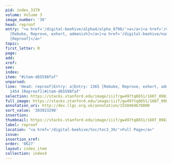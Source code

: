 ```yaml
---
pid: index_3379
volume: Volume 3
image_number: '39'
head: reproof
entry: "<a href='/digital-beehive/alpha4/alpha_0798/'>a</a>|<a href='/digital-beehive/num6/num_1939/'>1365
  [Rebuke, Reprove, exhort, admonish]</a>|<a href='/digital-beehive/num6/num_2131/'>1454
  [Reproof]</a>"
topic:
first_letter: R
page:
add:
xref:
see:
index:
item: "#item-d65598faf"
unparsed:
line: 'Head: reproof|Entry: a|Entry: 1365 [Rebuke, Reprove, exhort, admonish]|Entry:
  1454 [Reproof]|#item-d65598faf'
selection: https://stacks.stanford.edu/image/iiif/gw497tq8651/1607_0982/829,3290,709,177/full/0/default.jpg
full_image: https://stacks.stanford.edu/image/iiif/gw497tq8651/1607_0982/full/full/0/default.jpg
annotation_uri: http://dev.llgc.org.uk/annotation/1558469678800
sort_value: '303923290'
insertion:
thumbnail: https://stacks.stanford.edu/image/iiif/gw497tq8651/1607_0982/829,3290,709,177/150,/0/default.jpg
label: reproof
location: "<a href='/digital-beehive/toc/toc3_39/'>Full Page</a>"
issue:
insertion_xref:
order: '0627'
layout: index_item
collection: index4
---
```


